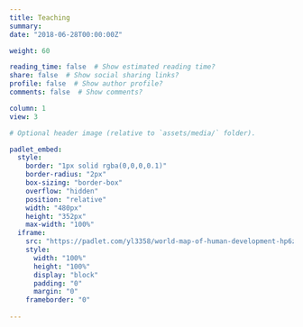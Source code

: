 ```yaml
---
title: Teaching
summary: 
date: "2018-06-28T00:00:00Z"

weight: 60

reading_time: false  # Show estimated reading time?
share: false  # Show social sharing links?
profile: false  # Show author profile?
comments: false  # Show comments?

column: 1
view: 3

# Optional header image (relative to `assets/media/` folder).

padlet_embed:
  style: 
    border: "1px solid rgba(0,0,0,0.1)"
    border-radius: "2px"
    box-sizing: "border-box"
    overflow: "hidden"
    position: "relative"
    width: "480px"
    height: "352px"
    max-width: "100%"
  iframe:
    src: "https://padlet.com/yl3358/world-map-of-human-development-hp6zaqwwhw0dh9fk"
    style: 
      width: "100%"
      height: "100%"
      display: "block"
      padding: "0"
      margin: "0"
    frameborder: "0"  
  
---
```

